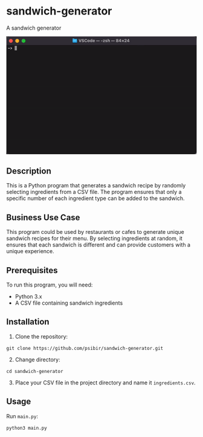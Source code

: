 # sandwich-generator
A sandwich generator

![](https://github.com/psibir/demonstrations/blob/main/sandwich-generator%20demo.gif?raw=true)


## Description
This is a Python program that generates a sandwich recipe by randomly selecting ingredients from a CSV file. The program ensures that only a specific number of each ingredient type can be added to the sandwich.

## Business Use Case
This program could be used by restaurants or cafes to generate unique sandwich recipes for their menu. By selecting ingredients at random, it ensures that each sandwich is different and can provide customers with a unique experience.

## Prerequisites
To run this program, you will need:

* Python 3.x
* A CSV file containing sandwich ingredients

## Installation

1. Clone the repository:
```
git clone https://github.com/psibir/sandwich-generator.git
```

2. Change directory:
```
cd sandwich-generator
```

3. Place your CSV file in the project directory and name it ```ingredients.csv```.


## Usage

Run ```main.py```:
```
python3 main.py
```


